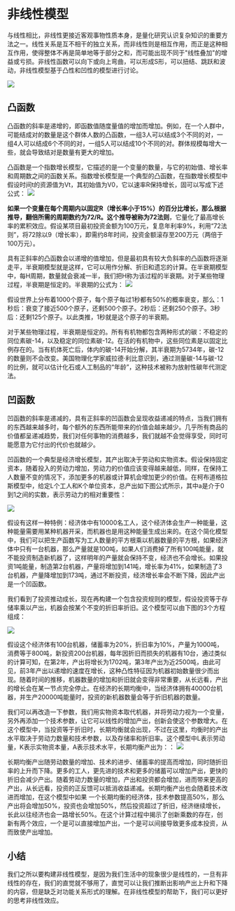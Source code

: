 # 非线性模型

与线性相比，非线性更接近客观事物性质本身，是量化研究认识复杂知识的重要方法之一。线性关系是互不相干的独立关系，而非线性则是相互作用，而正是这种相互作用，使得整体不再是简单地等于部分之和，而可能出现不同于"线性叠加"的增益或亏损。非线性函数可以向下或向上弯曲，可以形成S形，可以扭结、跳跃和波动，非线性模型基于凸性和凹性的模型进行讨论。

![](https://i.bmp.ovh/imgs/2022/06/29/0c6fd7e52aa48b57.png)

## 凸函数

凸函数的斜率是递增的，即函数值随度量值的增加而增加。例如，在一个人群中，可能结成对的数量是这个群体人数的凸函数，一组3人可以结成3个不同的对，一组4人可以结成6个不同的对，一组5人可以结成10个不同的对。群体规模每增大一些，就会导致结对是数量有更大的增加。

凸函数是一个指数增长模型，它描述的是一个变量的数量，与它的初始值、增长率和周期数之间的函数关系。指数增长模型是一个典型的凸函数，在指数增长模型中假设时间t的资源值为Vt，其初始值为V0，它以速率R保持增长，固可以写成下述公式：
![](https://i.bmp.ovh/imgs/2022/06/29/d322c0129b9ac45c.png)

**如果一个变量在每个周期内以固定R（增长率小于15%）的百分比增长，那么根据推导，翻倍所需的周期数约为72/R。这个推导被称为72法则**，它量化了最高增长率的累积效应。假设某项目最初投资金额为100万元，复息年利率9%，利用“72法则”，将72除以9（增长率），即需约8年时间，投资金额滚存至200万元（两倍于100万元）。

具有正斜率的凸函数会以递增的值增加，但是最初具有较大负斜率的凸函数将逐渐走平，半衰期模型就是这样，它可以用作分解、折旧和遗忘的计算。在半衰期模型中，每H周期，数量就会衰减一半，我们把H称为该过程的半衰期。对于某些物理过程，半衰期是恒定的。半衰期的公式为：
![](https://i.bmp.ovh/imgs/2022/06/29/4140d47198c0e83a.png)

假设世界上分布着1000个原子，每个原子每过1秒都有50%的概率衰变，那么：1秒后：衰变了接近500个原子，还剩500个原子。2秒后：还剩250个原子。3秒后：还剩125个原子。以此类推，1秒就是这个原子的半衰期。

对于某些物理过程，半衰期是恒定的。所有有机物都包含两种形式的碳：不稳定的同位素碳-14，以及稳定的同位素碳-12。在活的有机物中，这些同位素是以固定比例存在的。当有机体死亡后，体内的碳-14开始分解，其半衰期为5734年，碳-12的数量则不会改变。美国物理化学家威拉德·利比意识到，通过测量碳-14与碳-12的比例，就可以估计化石或人工制品的“年龄”，这种技术被称为放射性碳年代测定法。

## 凹函数

凹函数的斜率是递减的，具有正斜率的凹函数会呈现收益递减的特点，当我们拥有的东西越来越多时，每个额外的东西所能带来的价值会越来越少。几乎所有商品的价值都呈递减趋势，我们对任何事物的消费越多，我们就越不会觉得享受，同时可能愿意为它付出的代价也就越少。

凹函数的一个典型是经济增长模型，其产出取决于劳动和实物资本。假设保持固定资本，随着投入的劳动力增加，劳动力的价值应该变得越来越低，同样，在保持工人数量不变的情况下，添加更多的机器或计算机会增加更少的价值。在柯布道格拉斯模型中，给定L个工人和K个单位资本，总产出如下图公式所示，其中a是介于0到1之间的实数，表示劳动力的相对重要性：

![](https://i.bmp.ovh/imgs/2022/06/29/258641ed734130a3.png)

假设有这样一种特例：经济体中有10000名工人，这个经济体会生产一种能量，这种能量需要用某种机器开采，而机器也是用这种能量生成出来的。在这个简化模型中，我们可以把生产函数写为工人数量的平方根乘以机器数量的平方根，如果经济体中只有一台机器，那么产量就是100吨，如果人们消费掉了所有100吨能量，就不能投资制造新机器了，这样明年的产量就会保持不变，经济也不会增长。如果投资1吨能量，制造第2台机器，产量将增加到141吨，增长率为41%，如果制造了3台机器，产量降增加到173吨，通过不断投资，经济增长率会不断下降，因此产出是一个凹函数。

我们看到了投资推动成长，现在再构建一个包含投资规则的模型，假设投资等于存储率乘以产出，机器会按某个不变的折旧率折旧。这个模型可以由下图的3个方程组成：

![](https://i.bmp.ovh/imgs/2022/06/29/046e7745044a747f.png)

假设这个经济体有100台机器，储蓄率为20%，折旧率为10%，产量为1000吨，消费等于800吨，新投资200台机器，每年因折旧而损失的机器有10台，通过类似的计算可知，在第2年，产出将增长为1702吨，第3年产出为近2500吨，由此可见，前3年产出以递增的速度在增长，这种凸性特征因为机器初始数量很少而出现。随着时间的推移，机器数量的增加和折旧就会变得非常重要，从长远看，产出的增长会在某一节点完全停止。在经济的长期均衡中，当经济体拥有40000台机器，并生产20000吨能量时，投资的新机器数量会等于折旧机器的数量。

我们可以再改造一下参数，我们用实物资本取代机器，并将劳动力视为一个变量，另外再添加一个技术参数，让它可以线性的增加产出，创新会使这个参数增大。在这个模型中，当投资等于折旧时，长期均衡就会出现，不过在这里，均衡时的产出水平取决于劳动力数量和技术参数，以及存储率和折旧率。这个模型中L表示劳动量，K表示实物资本量，A表示技术水平，长期均衡产出为：：
![](https://i.bmp.ovh/imgs/2022/06/29/d890379448a6bcc4.png)


长期均衡产出随劳动数量的增加、技术的进步、储蓄率的提高而增加，同时随折旧率的上升而下降。更多的工人，更先进的技术和更多的储蓄可以增加产出，更快的折旧会减少产出。随着劳动力数量的增加，产出和投资都会增加，进而带来更高的产出，从长远看，投资的正反馈可以抵消收益递减。长期均衡产出也会随着技术改进而增加，在这个模型中如果 一个长期均衡的经济体，技术参数提高50%，那么产出将会增加50%，投资也会增加50%，然后投资超过了折旧，经济继续增长，长此以往经济也会一路增长50%。在这个计算过程中揭示了创新乘数的存在，创新有两个效应，一个是可以直接增加产出，一个是可以间接导致更多成本投资，从而致使产出增加。

## 小结

我们之所以要构建非线性模型，是因为我们生活中的现象很少是线性的，一旦有非线性的存在，我们的直觉就不够用了，直觉可以让我们推断出影响产出上升和下降的内容，但是缺乏对功能关系形式的理解。在非线性模型的帮助下，我们可以更好的思考非线性效应。